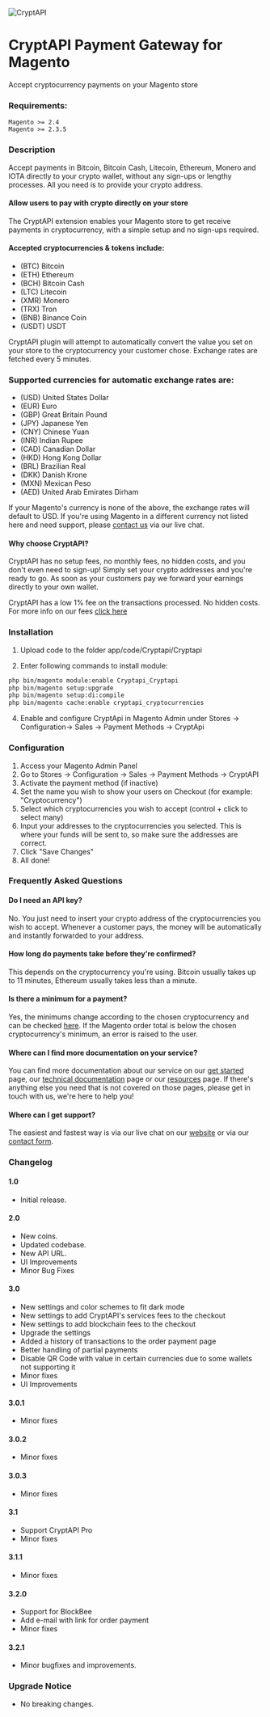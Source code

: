 ![CryptAPI](https://i.imgur.com/IfMAa7E.png)

# CryptAPI Payment Gateway for Magento
Accept cryptocurrency payments on your Magento store

### Requirements:

```
Magento >= 2.4
Magento >= 2.3.5
```

### Description

Accept payments in Bitcoin, Bitcoin Cash, Litecoin, Ethereum, Monero and IOTA directly to your crypto wallet, without any sign-ups or lengthy processes.
All you need is to provide your crypto address.

#### Allow users to pay with crypto directly on your store

The CryptAPI extension enables your Magento store to get receive payments in cryptocurrency, with a simple setup and no sign-ups required.

#### Accepted cryptocurrencies & tokens include:

* (BTC) Bitcoin
* (ETH) Ethereum
* (BCH) Bitcoin Cash
* (LTC) Litecoin
* (XMR) Monero
* (TRX) Tron
* (BNB) Binance Coin
* (USDT) USDT

CryptAPI plugin will attempt to automatically convert the value you set on your store to the cryptocurrency your customer chose.
Exchange rates are fetched every 5 minutes.

### Supported currencies for automatic exchange rates are:

* (USD) United States Dollar
* (EUR) Euro
* (GBP) Great Britain Pound
* (JPY) Japanese Yen
* (CNY) Chinese Yuan
* (INR) Indian Rupee
* (CAD) Canadian Dollar
* (HKD) Hong Kong Dollar
* (BRL) Brazilian Real
* (DKK) Danish Krone
* (MXN) Mexican Peso
* (AED) United Arab Emirates Dirham

If your Magento's currency is none of the above, the exchange rates will default to USD.
If you're using Magento in a different currency not listed here and need support, please [contact us](https://cryptapi.io) via our live chat.

#### Why choose CryptAPI?

CryptAPI has no setup fees, no monthly fees, no hidden costs, and you don't even need to sign-up!
Simply set your crypto addresses and you're ready to go. As soon as your customers pay we forward your earnings directly to your own wallet.

CryptAPI has a low 1% fee on the transactions processed. No hidden costs.
For more info on our fees [click here](https://cryptapi.io/get_started/#fees)

### Installation

1. Upload code to the folder app/code/Cryptapi/Cryptapi

2. Enter following commands to install module:
```bash
php bin/magento module:enable Cryptapi_Cryptapi
php bin/magento setup:upgrade 
php bin/magento setup:di:compile 
php bin/magento cache:enable cryptapi_cryptocurrencies
```

4. Enable and configure CryptApi in Magento Admin under Stores -> Configuration-> Sales -> Payment Methods -> CryptApi


### Configuration


1. Access your Magento Admin Panel 
2. Go to Stores -> Configuration -> Sales -> Payment Methods -> CryptAPI 
3. Activate the payment method (if inactive) 
4. Set the name you wish to show your users on Checkout (for example: "Cryptocurrency") 
5. Select which cryptocurrencies you wish to accept (control + click to select many) 
6. Input your addresses to the cryptocurrencies you selected. This is where your funds will be sent to, so make sure the addresses are correct. 
7. Click "Save Changes" 
8. All done!

### Frequently Asked Questions

#### Do I need an API key?

No. You just need to insert your crypto address of the cryptocurrencies you wish to accept. Whenever a customer pays, the money will be automatically and instantly forwarded to your address.

#### How long do payments take before they're confirmed?

This depends on the cryptocurrency you're using. Bitcoin usually takes up to 11 minutes, Ethereum usually takes less than a minute.

#### Is there a minimum for a payment?

Yes, the minimums change according to the chosen cryptocurrency and can be checked [here](https://cryptapi.io/get_started/#fees).
If the Magento order total is below the chosen cryptocurrency's minimum, an error is raised to the user.

#### Where can I find more documentation on your service?

You can find more documentation about our service on our [get started](https://cryptapi.io/get_started) page, our [technical documentation](https://cryptapi.io/docs/) page or our [resources](https://cryptapi.io/resources/) page.
If there's anything else you need that is not covered on those pages, please get in touch with us, we're here to help you!

#### Where can I get support? 

The easiest and fastest way is via our live chat on our [website](https://cryptapi.io) or via our [contact form](https://cryptapi.io/contact/).

### Changelog 

#### 1.0
* Initial release.

#### 2.0
* New coins.
* Updated codebase.
* New API URL.
* UI Improvements
* Minor Bug Fixes

#### 3.0
* New settings and color schemes to fit dark mode
* New settings to add CryptAPI's services fees to the checkout
* New settings to add blockchain fees to the checkout
* Upgrade the settings
* Added a history of transactions to the order payment page
* Better handling of partial payments
* Disable QR Code with value in certain currencies due to some wallets not supporting it
* Minor fixes
* UI Improvements

#### 3.0.1
* Minor fixes

#### 3.0.2
* Minor fixes

#### 3.0.3
* Minor fixes

#### 3.1
* Support CryptAPI Pro
* Minor fixes

#### 3.1.1
* Minor fixes

#### 3.2.0
* Support for BlockBee
* Add e-mail with link for order payment
* Minor fixes

#### 3.2.1
* Minor bugfixes and improvements.

### Upgrade Notice
* No breaking changes.
